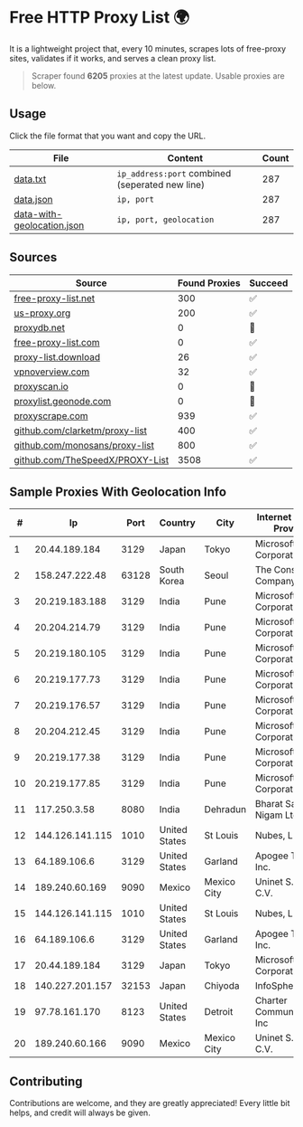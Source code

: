 
# Free HTTP Proxy List 🌍

It is a lightweight project that, every 10 minutes, scrapes lots of free-proxy sites, validates if it works, and serves a clean proxy list.


> Scraper found **6205** proxies at the latest update. Usable proxies are below.

## Usage

Click the file format that you want and copy the URL.


|File|Content|Count|
|----|-------|-----|
|[data.txt](https://raw.githubusercontent.com/themiralay/Proxy-List-World/master/data.txt)|`ip_address:port` combined (seperated new line)|287|
|[data.json](https://raw.githubusercontent.com/themiralay/Proxy-List-World/master/data.json)|`ip, port`|287|
|[data-with-geolocation.json](https://raw.githubusercontent.com/themiralay/Proxy-List-World/master/data-with-geolocation.json)|`ip, port, geolocation`|287|

## Sources

|Source|Found Proxies|Succeed|
|------|-------------|-------|
|[free-proxy-list.net](https://free-proxy-list.net)|300|✅|
|[us-proxy.org](https://www.us-proxy.org)|200|✅|
|[proxydb.net](http://proxydb.net)|0|🚫|
|[free-proxy-list.com](https://free-proxy-list.com/?page=&port=&type%5B%5D=http&type%5B%5D=https&up_time=0&search=Search)|0|✅|
|[proxy-list.download](https://www.proxy-list.download/HTTP)|26|✅|
|[vpnoverview.com](https://vpnoverview.com/privacy/anonymous-browsing/free-proxy-servers)|32|✅|
|[proxyscan.io](https://www.proxyscan.io)|0|🚫|
|[proxylist.geonode.com](https://proxylist.geonode.com/api/proxy-list?limit=300&page=1&sort_by=lastChecked&sort_type=desc&protocols=http,https)|0|🚫|
|[proxyscrape.com](https://api.proxyscrape.com/v2/?request=displayproxies&protocol=http&timeout=10000&country=all&ssl=all&anonymity=all)|939|✅|
|[github.com/clarketm/proxy-list](https://raw.githubusercontent.com/clarketm/proxy-list/master/proxy-list-raw.txt)|400|✅|
|[github.com/monosans/proxy-list](https://raw.githubusercontent.com/monosans/proxy-list/main/proxies/http.txt)|800|✅|
|[github.com/TheSpeedX/PROXY-List](https://raw.githubusercontent.com/TheSpeedX/PROXY-List/master/http.txt)|3508|✅|


## Sample Proxies With Geolocation Info

|#|Ip|Port|Country|City|Internet Service Provider|
|-|--|----|-------|----|-------------------------|
|1|20.44.189.184|3129|Japan|Tokyo|Microsoft Corporation|
|2|158.247.222.48|63128|South Korea|Seoul|The Constant Company, LLC|
|3|20.219.183.188|3129|India|Pune|Microsoft Corporation|
|4|20.204.214.79|3129|India|Pune|Microsoft Corporation|
|5|20.219.180.105|3129|India|Pune|Microsoft Corporation|
|6|20.219.177.73|3129|India|Pune|Microsoft Corporation|
|7|20.219.176.57|3129|India|Pune|Microsoft Corporation|
|8|20.204.212.45|3129|India|Pune|Microsoft Corporation|
|9|20.219.177.38|3129|India|Pune|Microsoft Corporation|
|10|20.219.177.85|3129|India|Pune|Microsoft Corporation|
|11|117.250.3.58|8080|India|Dehradun|Bharat Sanchar Nigam Ltd|
|12|144.126.141.115|1010|United States|St Louis|Nubes, LLC|
|13|64.189.106.6|3129|United States|Garland|Apogee Telecom Inc.|
|14|189.240.60.169|9090|Mexico|Mexico City|Uninet S.A. de C.V.|
|15|144.126.141.115|1010|United States|St Louis|Nubes, LLC|
|16|64.189.106.6|3129|United States|Garland|Apogee Telecom Inc.|
|17|20.44.189.184|3129|Japan|Tokyo|Microsoft Corporation|
|18|140.227.201.157|32153|Japan|Chiyoda|InfoSphere|
|19|97.78.161.170|8123|United States|Detroit|Charter Communications, Inc|
|20|189.240.60.166|9090|Mexico|Mexico City|Uninet S.A. de C.V.|



## Contributing

Contributions are welcome, and they are greatly appreciated! Every
little bit helps, and credit will always be given.

